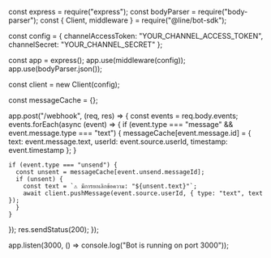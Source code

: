const express = require("express");
const bodyParser = require("body-parser");
const { Client, middleware } = require("@line/bot-sdk");

const config = {
  channelAccessToken: "YOUR_CHANNEL_ACCESS_TOKEN",
  channelSecret: "YOUR_CHANNEL_SECRET"
};

const app = express();
app.use(middleware(config));
app.use(bodyParser.json());

const client = new Client(config); 

const messageCache = {};

app.post("/webhook", (req, res) => {
  const events = req.body.events;
  events.forEach(async (event) => {
    if (event.type === "message" && event.message.type === "text") {
      messageCache[event.message.id] = {
        text: event.message.text,
        userId: event.source.userId,
        timestamp: event.timestamp
      };
    }

    if (event.type === "unsend") {
      const unsent = messageCache[event.unsend.messageId];
      if (unsent) {
        const text = `⚠️ มีการยกเลิกข้อความ: "${unsent.text}"`;
        await client.pushMessage(event.source.userId, { type: "text", text });
      }
    }
  });
  res.sendStatus(200);
});

app.listen(3000, () => console.log("Bot is running on port 3000"));

